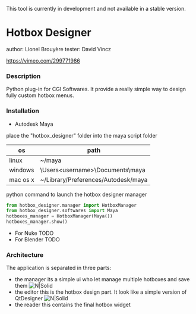 This tool is currently in development and not available in a stable version. 


# Hotbox Designer
author: Lionel Brouyère
tester: David Vincz

https://vimeo.com/299771986
### Description
Python plug-in for CGI Softwares.
It provide a really simple way to design fully custom hotbox menus.
### Installation
- Autodesk Maya

place the "hotbox_designer" folder into the maya script folder

| os | path |
| ------ | ------ |
| linux | ~<username>/maya | 
| windows | \Users\<username>\Documents\maya | 
| mac os x | ~<username>/Library/Preferences/Autodesk/maya | 

python command to launch the hotbox designer manager
```python
from hotbox_designer.manager import HotboxManager
from hotbox_designer.softwares import Maya
hotboxes_manager = HotboxManager(Maya())
hotboxes_manager.show()
```
- For Nuke
TODO
- For Blender
TODO
### Architecture
The application is separated in three parts:
- the manager
its a simple ui who let manage multiple hotboxes and save them
![N|Solid](https://raw.githubusercontent.com/luckylyk/hotbox_designer/master/documentation/manager.jpg)
- the editor
this is the hotbox design part. It look like a simple version of QtDesigner
![N|Solid](https://raw.githubusercontent.com/luckylyk/hotbox_designer/master/documentation/heditor.jpg)
- the reader
this contains the final hotbox widget
